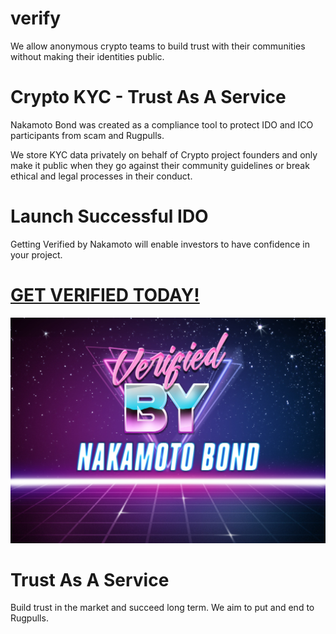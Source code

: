 # verify
We allow anonymous crypto teams to build trust with their communities without making their identities public.
# Crypto KYC - Trust As A Service
Nakamoto Bond was created as a compliance tool to protect IDO and ICO participants from scam and Rugpulls.

We store KYC data privately on behalf of Crypto project founders and only make it public when they go against their community guidelines or break ethical and legal processes in their conduct. 

# Launch Successful IDO
Getting Verified by Nakamoto will enable investors to have confidence in your project.

# [GET VERIFIED TODAY!](https://Nakamoto.Bond)

![](https://github.com/NakamotoBond/verify/blob/main/Verified.jpg)

# Trust As A Service
Build trust in the market and succeed long term. We aim to put and end to Rugpulls.
